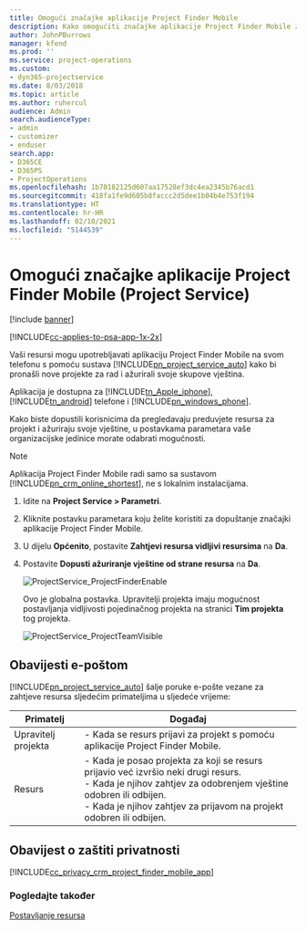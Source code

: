 ```yaml
---
title: Omogući značajke aplikacije Project Finder Mobile
description: Kako omogućiti značajke aplikacije Project Finder Mobile za Project Service
author: JohnPBurrows
manager: kfend
ms.prod: ''
ms.service: project-operations
ms.custom:
- dyn365-projectservice
ms.date: 8/03/2018
ms.topic: article
ms.author: ruhercul
audience: Admin
search.audienceType:
- admin
- customizer
- enduser
search.app:
- D365CE
- D365PS
- ProjectOperations
ms.openlocfilehash: 1b70182125d607aa17528ef3dc4ea2345b76acd1
ms.sourcegitcommit: 418fa1fe9d605b8faccc2d5dee1b04b4e753f194
ms.translationtype: HT
ms.contentlocale: hr-HR
ms.lasthandoff: 02/10/2021
ms.locfileid: "5144539"
---
```

# <a name="enable-project-finder-mobile-app-features-project-service"></a>Omogući značajke aplikacije Project Finder Mobile (Project Service)

[!include [banner](../includes/psa-now-project-operations.md)]

[!INCLUDE[cc-applies-to-psa-app-1x-2x](../includes/cc-applies-to-psa-app-1x-2x.md)]

Vaši resursi mogu upotrebljavati aplikaciju Project Finder Mobile na svom telefonu s pomoću sustava [!INCLUDE[pn_project_service_auto](../includes/pn-project-service-auto.md)] kako bi pronašli nove projekte za rad i ažurirali svoje skupove vještina.  
  
 Aplikacija je dostupna za [!INCLUDE[tn_Apple_iphone](../includes/tn-apple-iphone.md)], [!INCLUDE[tn_android](../includes/tn-android.md)] telefone i [!INCLUDE[pn_windows_phone](../includes/pn-windows-phone.md)].  
    
 Kako biste dopustili korisnicima da pregledavaju preduvjete resursa za projekt i ažuriraju svoje vještine, u postavkama parametara vaše organizacijske jedinice morate odabrati mogućnosti.
  
> [!NOTE]
>  Aplikacija Project Finder Mobile radi samo sa sustavom [!INCLUDE[pn_crm_online_shortest](../includes/pn-crm-online-shortest.md)], ne s lokalnim instalacijama.  
  
1. Idite na **Project Service > Parametri**.  
  
2. Kliknite postavku parametara koju želite koristiti za dopuštanje značajki aplikacije Project Finder Mobile.  
  
3. U dijelu **Općenito**, postavite **Zahtjevi resursa vidljivi resursima** na **Da**.  
  
4. Postavite **Dopusti ažuriranje vještine od strane resursa** na **Da**.  
  
   ![ProjectService_ProjectFinderEnable](../psa/media/project-service-project-finder-enable.png "ProjectService_ProjectFinderEnable")  
  
   Ovo je globalna postavka. Upravitelji projekta imaju mogućnost postavljanja vidljivosti pojedinačnog projekta na stranici **Tim projekta** tog projekta.  
  
   ![ProjectService_ProjectTeamVisible](../psa/media/project-service-project-team-visible.png "ProjectService_ProjectTeamVisible")  
  
## <a name="email-notifications"></a>Obavijesti e-poštom  
 [!INCLUDE[pn_project_service_auto](../includes/pn-project-service-auto.md)] šalje poruke e-pošte vezane za zahtjeve resursa sljedećim primateljima u sljedeće vrijeme:  
  
|Primatelj|Događaj|  
|---------------|-----------|  
|Upravitelj projekta|- Kada se resurs prijavi za projekt s pomoću aplikacije Project Finder Mobile.|  
|Resurs|- Kada je posao projekta za koji se resurs prijavio već izvršio neki drugi resurs.<br />- Kada je njihov zahtjev za odobrenjem vještine odobren ili odbijen.<br />- Kada je njihov zahtjev za prijavom na projekt odobren ili odbijen.|  
  
## <a name="privacy-notice"></a>Obavijest o zaštiti privatnosti  
 [!INCLUDE[cc_privacy_crm_project_finder_mobile_app](../includes/cc-privacy-crm-project-finder-mobile-app.md)]  
  
### <a name="see-also"></a>Pogledajte također  
 [Postavljanje resursa](../psa/set-up-resources.md)
